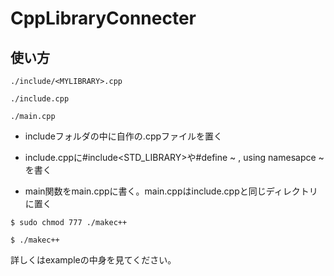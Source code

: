 # CppLibraryConnecter

## 使い方

`./include/<MYLIBRARY>.cpp`

`./include.cpp`

`./main.cpp`

* includeフォルダの中に自作の.cppファイルを置く

* include.cppに#include<STD_LIBRARY>や#define  ~  , using namesapce ~ を書く

* main関数をmain.cppに書く。main.cppはinclude.cppと同じディレクトリに置く

`$ sudo chmod 777 ./makec++`

`$ ./makec++`

詳しくはexampleの中身を見てください。

